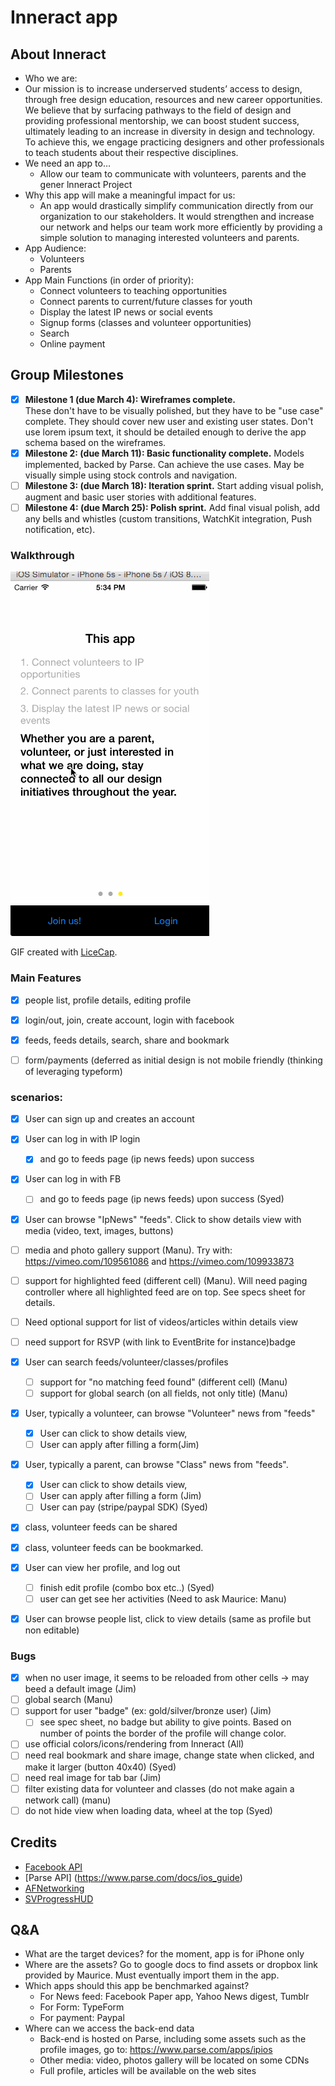 # Inneract app

## About Inneract
*  Who we are: 
  * Our mission is to increase underserved students’ access to design, through free design education, resources and new career opportunities. We believe that by surfacing pathways to the field of design and providing professional mentorship, we can boost student success, ultimately leading to an increase in diversity in design and technology. To achieve this, we engage practicing designers and other professionals to teach students about their respective disciplines. 
* We need an app to…
  * Allow our team to communicate with volunteers, parents and the gener lnneract Project
* Why this app will make a meaningful impact for us: 
  * An app would drastically simplify communication directly from our organization to our stakeholders. It would strengthen and increase our network and helps our team work more efficiently by providing a simple solution to managing interested volunteers and parents. 
* App Audience: 
   * Volunteers 
   * Parents 
* App Main Functions (in order of priority): 
   * Connect volunteers to teaching opportunities   
   * Connect parents to current/future classes for youth 
   * Display the latest IP news or social events 
   * Signup forms (classes and volunteer opportunities) 
   * Search 
   * Online payment
   
## Group Milestones
- [x] __Milestone 1 (due March 4):  Wireframes complete.__  
    These don't have to be visually polished, but they have to be "use case" complete. They should cover new user and existing user states. Don't use lorem ipsum text, it should be detailed enough to derive the app schema based on the wireframes.
- [X] __Milestone 2: (due March 11): Basic functionality complete.__
   Models implemented, backed by Parse. Can achieve the use cases. May be visually simple using stock controls and navigation.
- [ ] __Milestone 3: (due March 18): Iteration sprint.__
   Start adding visual polish, augment and basic user stories with additional features.
- [ ] __Milestone 4: (due March 25): Polish sprint.__
   Add final visual polish, add any bells and whistles (custom transitions, WatchKit integration, Push notification, etc).

### Walkthrough
![Demo](inneract-demo.gif)

GIF created with [LiceCap](http://www.cockos.com/licecap/).

### Main Features
- [x] people list, profile details, editing profile
- [x] login/out, join, create account, login with facebook
- [x] feeds, feeds details, search, share and bookmark
- [ ] form/payments (deferred as initial design is not mobile friendly (thinking of leveraging typeform)


### scenarios:


- [x] User can sign up and creates an account​ 
- [x] User can log in with IP login
  - [x] and go to feeds page (ip news feeds) upon success​
- [x] User can log in with FB
  - [ ] and go to feeds page (ip news feeds) upon success​ (Syed)
- [x]  User can browse "IpNews" "feeds". Click to show details view with media (video, text, images​, buttons​)
  - [ ] media and photo gallery support (Manu). Try with: https://vimeo.com/109561086 and https://vimeo.com/109933873
  - [ ] support for highlighted feed (different cell) (Manu). Will need paging controller where all highlighted feed are on top. See specs sheet for details.
  - [ ] Need optional support for list of videos/articles within details view
  - [ ] need support for RSVP (with link to EventBrite for instance)badge
- [x] User can search feeds/volunteer/classes/profiles
  - [ ] support for "no matching feed found" (different cell) (Manu)
  - [ ] support for global search (on all fields, not only title) (Manu)
- [x] User, typically a volunteer, can browse "Volunteer" news from "feeds" 
  - [x] User can click to show details view, 
  - [ ] User can apply after filling a form​(Jim)
- [x] User, typically a parent, can browse "Class" news from "feeds". 
  - [x] User can click to show details view, 
  - [ ] User can apply after filling a form (Jim)
  - [ ] User can pay (stripe/paypal SDK) (Syed)
- [x] class, volunteer feeds can be shared 
- [x]  class, volunteer feeds can be bookmarked. 
- [x] User can view her profile, and log out​ 
  - [ ] finish edit profile (combo box etc..) (Syed)
  - [ ] user can get see her activities (Need to ask Maurice: Manu)
- [x] User can browse people list, click to view details (same as profile but non editable)​


### Bugs
- [X] when no user image, it seems to be reloaded from other cells -> may beed a default image (Jim)
- [ ] global search (Manu)
- [ ] support for user "badge" (ex: gold/silver/bronze user) (Jim)
  - [ ] see spec sheet, no badge but ability to give points. Based on number of points the border of the profile will change color.
- [ ] use official colors/icons/rendering from Inneract (All)
- [ ] need real bookmark and share image, change state when clicked, and make it larger (button 40x40) (Syed)
- [ ] need real image for tab bar (Jim)
- [ ] filter existing data for volunteer and classes (do not make again a network call) (manu)
- [ ] do not hide view when loading data, wheel at the top (Syed)

Credits
---------
* [Facebook API](https://developers.facebook.com/)
* [Parse API] (https://www.parse.com/docs/ios_guide)
* [AFNetworking](https://github.com/AFNetworking/AFNetworking)
* [SVProgressHUD](https://github.com/TransitApp/SVProgressHUD)

## Q&A
- What are the target devices?
   for the moment, app is for iPhone only
- Where are the assets?
   Go to google docs to find assets or dropbox link provided by Maurice. Must eventually import them in the app.
- Which apps should this app be benchmarked against?
   - For News feed: Facebook Paper app, Yahoo News digest, Tumblr
   - For Form: TypeForm
   - For payment: Paypal
-  Where can we access the back-end data
   - Back-end is hosted on Parse, including some assets such as the profile images, go to: https://www.parse.com/apps/ipios
   - Other media: video, photos gallery will be located on some CDNs
   - Full profile, articles will be available on the web sites

  



